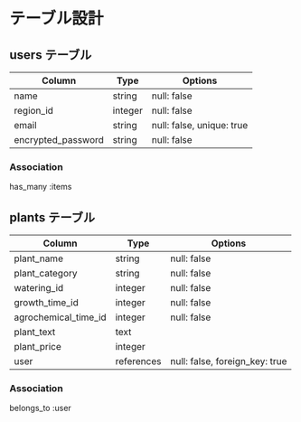 # テーブル設計

## users テーブル

| Column             | Type    | Options                  |
| ------------------ | ------- | ------------------------ |
| name               | string  | null: false              |
| region_id          | integer | null: false              |
| email              | string  | null: false, unique: true|
| encrypted_password | string  | null: false              |

### Association

has_many :items

## plants テーブル

| Column                | Type       | Options                        |
| --------------------- | ---------- | ------------------------------ |
| plant_name            | string     | null: false                    |
| plant_category        | string     | null: false                    |
| watering_id           | integer    | null: false                    |
| growth_time_id        | integer    | null: false                    |
| agrochemical_time_id  | integer    | null: false                    |
| plant_text            | text       |                                |
| plant_price           | integer    |                                |
| user                  | references | null: false, foreign_key: true |

### Association

belongs_to :user
